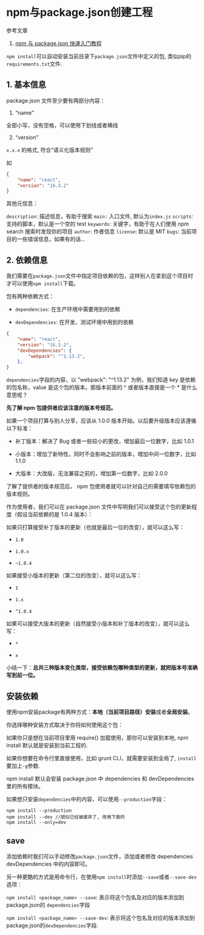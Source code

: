 # npm与package.json创建工程

参考文章

1. [npm 与 package.json 快速入门教程](https://blog.csdn.net/u011240877/article/details/76582670)


`npm install`可以自动安装当前目录下`package.json`文件中定义的包, 类似pip的`requirements.txt`文件.

## 1. 基本信息

package.json 文件至少要有两部分内容：

1. “name” 

全部小写，没有空格，可以使用下划线或者横线

2. “version” 

`x.x.x` 的格式, 符合“语义化版本规则”

如

```json
{
    "name": "react",
    "version": "16.3.2"
}
```

其他元信息：

`description`: 描述信息，有助于搜索
`main:` 入口文件, 默认为`index.js`
`scripts`: 支持的脚本，默认是一个空的 test
`keywords`: 关键字，有助于在人们使用 npm search 搜索时发现你的项目
`author`: 作者信息
`license`: 默认是 MIT
`bugs`: 当前项目的一些错误信息，如果有的话...

## 2. 依赖信息

我们需要在`package.json`文件中指定项目依赖的包，这样别人在拿到这个项目时才可以使用`npm install`下载。

包有两种依赖方式：

- `dependencies`: 在生产环境中需要用到的依赖

- `devDependencies`: 在开发、测试环境中用到的依赖

```json
{
    "name": "react",
    "version": "16.3.2",
    "devDependencies": {
        "webpack": "^1.13.2",
    },
}
```

`dependencies`字段的内容，以 "webpack": "^1.13.2" 为例，我们知道 key 是依赖的包名称，value 是这个包的版本。那版本前面的 ^ 或者版本直接是一个 * 是什么意思呢？

**先了解 npm 包提供者应该注意的版本号规范。**

如果一个项目打算与别人分享，应该从 1.0.0 版本开始。以后要升级版本应该遵循以下标准：

- 补丁版本：解决了 Bug 或者一些较小的更改，增加最后一位数字，比如 1.0.1

- 小版本：增加了新特性，同时不会影响之前的版本，增加中间一位数字，比如 1.1.0

- 大版本：大改版，无法兼容之前的，增加第一位数字，比如 2.0.0

了解了提供者的版本规范后， npm 包使用者就可以针对自己的需要填写依赖包的版本规则。

作为使用者，我们可以在 package.json 文件中写明我们可以接受这个包的更新程度（假设当前依赖的是 1.0.4 版本）：

如果只打算接受补丁版本的更新（也就是最后一位的改变），就可以这么写： 

- `1.0`

- `1.0.x`

- `~1.0.4`

如果接受小版本的更新（第二位的改变），就可以这么写： 

- `1`

- `1.x`

- `^1.0.4`

如果可以接受大版本的更新（自然接受小版本和补丁版本的改变），就可以这么写： 

- `*`

- `x`

小结一下：**总共三种版本变化类型，接受依赖包哪种类型的更新，就把版本号准确写到前一位。**

## 安装依赖

使用npm安装package有两种方式：**本地（当前项目路径）安装**或者**全局安装**。

你选择哪种安装方式取决于你将如何使用这个包：

如果你只是想在当前项目里用 require() 加载使用，那你可以安装到本地, npm install 默认就是安装到当前工程的.

如果你想要在命令行里直接使用，比如 grunt CLI，就需要安装到全局了, `install`要加上`-g`参数.

npm install 默认会安装 package.json 中 dependencies 和 devDependencies 里的所有模块。

如果想只安装`dependencies`中的内容，可以使用`--production`字段：

```
npm install --production
npm install --dev //貌似已经被废弃了, 改用下面的
npm install --only=dev
```

## save

添加依赖时我们可以手动修改`package.json`文件，添加或者修改 dependencies devDependencies 中的内容即可。

另一种更酷的方式是用命令行，在使用`npm install`时添加`--save`或者`--save-dev`选项：

`npm install <package_name> --save`: 表示将这个包名及对应的版本添加到package.json的 `dependencies`字段

`npm install <package_name> --save-dev`: 表示将这个包名及对应的版本添加到 package.json的`devDependencies`字段.